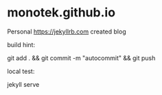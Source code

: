 # monotek.github.io

Personal https://jekyllrb.com created blog

build hint:

git add . && git commit -m "autocommit" && git push

local test:

jekyll serve

